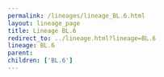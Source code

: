 ```yaml
---
permalink: /lineages/lineage_BL.6.html
layout: lineage_page
title: Lineage BL.6
redirect_to: ../lineage.html?lineage=BL.6
lineage: BL.6
parent: 
children: ['BL.6']
---
```

